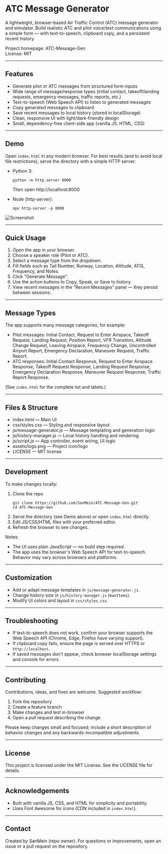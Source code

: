 # ATC Message Generator

A lightweight, browser-based Air Traffic Control (ATC) message generator and simulator. Build realistic ATC and pilot voice/text communications using a simple form — with text-to-speech, clipboard copy, and a persistent recent history.

Project homepage: ATC-Message-Gen  
License: MIT

---

## Features

- Generate pilot or ATC messages from structured form inputs
- Wide range of message/response types (initial contact, takeoff/landing requests, emergency messages, traffic reports, etc.)
- Text-to-speech (Web Speech API) to listen to generated messages
- Copy generated messages to clipboard
- Save recent messages to local history (stored in localStorage)
- Clean, responsive UI with light/dark-friendly design
- Small, dependency-free client-side app (vanilla JS, HTML, CSS)

---

## Demo

Open `index.html` in any modern browser. For best results (and to avoid local file restrictions), serve the directory with a simple HTTP server:

- Python 3:
  ```
  python -m http.server 8000
  ```
  Then open http://localhost:8000

- Node (http-server):
  ```
  npx http-server -p 8000
  ```

![Screenshot](https://i.ibb.co/8n5vZHZP/ATCMG.png)

---

## Quick Usage

1. Open the app in your browser.
2. Choose a speaker role (Pilot or ATC).
3. Select a message type from the dropdown.
4. Fill fields such as Tail Number, Runway, Location, Altitude, ATIS, Frequency, and Notes.
5. Click "Generate Message".
6. Use the action buttons to Copy, Speak, or Save to history.
7. View recent messages in the "Recent Messages" panel — they persist between sessions.

---

## Message Types

The app supports many message categories, for example:

- Pilot messages: Initial Contact, Request to Enter Airspace, Takeoff Request, Landing Request, Position Report, VFR Transition, Altitude Change Request, Leaving Airspace, Frequency Change, Uncontrolled Airport Report, Emergency Declaration, Maneuver Request, Traffic Report.
- ATC responses: Initial Contact Response, Request to Enter Airspace Response, Takeoff Request Response, Landing Request Response, Emergency Declaration Response, Maneuver Request Response, Traffic Report Response.

(See `index.html` for the complete list and labels.)

---

## Files & Structure

- index.html — Main UI
- css/styles.css — Styling and responsive layout
- js/message-generator.js — Message templating and generation logic
- js/history-manager.js — Local history handling and rendering
- js/script.js — App controller, event wiring, UI logic
- assets/logo.png — Project icon/logo
- LICENSE — MIT license

---

## Development

To make changes locally:

1. Clone the repo
   ```
   git clone https://github.com/SanMein/ATC-Message-Gen.git
   cd ATC-Message-Gen
   ```
2. Serve the directory (see Demo above) or open `index.html` directly.
3. Edit JS/CSS/HTML files with your preferred editor.
4. Refresh the browser to see changes.

Notes:
- The UI uses plain JavaScript — no build step required.
- The app uses the browser's Web Speech API for text-to-speech. Behavior may vary across browsers and platforms.

---

## Customization

- Add or adapt message templates in `js/message-generator.js`.
- Change history size in `js/history-manager.js` (`maxItems`).
- Modify UI colors and layout in `css/styles.css`.

---

## Troubleshooting

- If text-to-speech does not work, confirm your browser supports the Web Speech API (Chrome, Edge, Firefox have varying support).
- If clipboard copy fails, ensure the page is served over HTTPS or `http://localhost`.
- If saved messages don't appear, check browser localStorage settings and console for errors.

---

## Contributing

Contributions, ideas, and fixes are welcome. Suggested workflow:

1. Fork the repository
2. Create a feature branch
3. Make changes and test in-browser
4. Open a pull request describing the change

Please keep changes small and focused; include a short description of behavior changes and any backwards-incompatible adjustments.

---

## License

This project is licensed under the MIT License. See the LICENSE file for details.

---

## Acknowledgements

- Built with vanilla JS, CSS, and HTML for simplicity and portability.
- Uses Font Awesome for icons (CDN included in `index.html`).

---

## Contact

Created by SanMein (repo owner). For questions or improvements, open an issue or a pull request on the repository.
